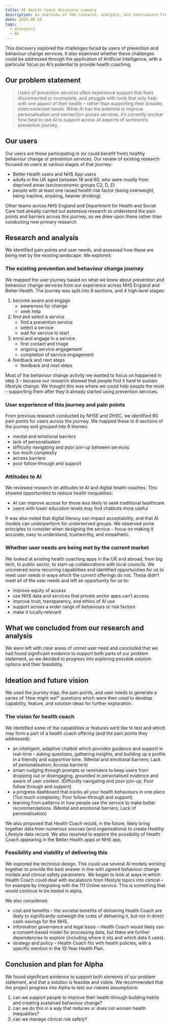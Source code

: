 ```yaml
---
title: AI Health Coach discovery summary
description: An overview of the research, analysis, and conclusions from discovery phase
date: 2025-09-24
tags:
  - discovery
  - AI
---
```


This discovery explored the challenges faced by users of prevention and behaviour change services. It also examined whether these challenges could be addressed through the application of Artificial Intelligence, with a particular focus on AI’s potential to provide health coaching.

## Our problem statement

> Users of prevention services often experience support that feels disconnected or incomplete, and struggle with tools that only help with one aspect of their health – rather than supporting their broader, interconnected needs. While AI has the potential to improve personalisation and connection across services, it’s currently unclear how best to use AI to support across all aspects of someone’s prevention journey.

## Our users

Our users are those participating in (or could benefit from) healthy behaviour change or prevention services. Our review of existing research focused on users at various stages of that journey:

- Better Health users and NHS App users
- adults in the UK aged between 18 and 60, who were mostly from deprived areas (socioeconomic groups C2, D, E)
- people with at least one raised health risk factor (being overweight, being inactive, smoking, heavier drinking)

Other teams across NHS England and Department for Health and Social Care had already carried out extensive research to understand the pain points and barriers across this journey, so we drew upon these rather than conducting new primary research.

## Research and analysis

We identified pain points and user needs, and assessed how these are being met by the existing landscape. We explored:

### The existing prevention and behaviour change journey

We mapped the user journey based on what we knew about prevention and behaviour change services from our experience across NHS England and Better Health. The journey was split into 9 sections, and 4 high‑level stages:

1. become aware and engage
   - awareness for change
   - seek help
2. find and select a service
   - find a prevention service
   - select a service
   - wait for service to start
3. enrol and engage in a service
   - first contact and triage
   - ongoing service engagement
   - completion of service engagement
4. feedback and next steps
   - feedback and next steps

Most of the behaviour change activity we wanted to focus on happened in step 3 – because our research showed that people find it hard to sustain lifestyle change. We thought this was where we could help people the most – supporting them after they'd already started using prevention services.

### User experience of this journey and pain points

From previous research conducted by NHSE and DHSC, we identified 60 pain points for users across the journey. We mapped these to 9 sections of the journey and grouped into 6 themes:

- mental and emotional barriers
- lack of personalisation
- difficulty navigating and poor join-up between services
- too much complexity
- access barriers
- poor follow‑through and support

### Attitudes to AI

We reviewed research on attitudes to AI and digital health coaches. This showed opportunities to reduce health inequalities:

- AI can improve access for those less likely to seek traditional healthcare
- users with lower education levels may find chatbots more useful

It was also noted that digital literacy can impact acceptability, and that AI models can underperform for underserved groups. We observed some principles to consider when designing the service – focus on making it accurate, easy to understand, trustworthy, and empathetic.

### Whether user needs are being met by the current market

We looked at existing health coaching apps in the UK and abroad, from big tech, to public sector, to start-up collaborations with local councils. We uncovered some recurring capabilities and identified opportunities for us to meet user needs in ways which the current offerings do not. These didn’t meet all of the user needs and left an opportunity for us to:

- improve equity of access
- use NHS data and services that private sector apps can’t access
- improve trust, transparency, and ethics of AI use
- support across a wider range of behaviours or risk factors
- make it locally‑relevant

## What we concluded from our research and analysis

We were left with clear areas of unmet user need and concluded that we had found significant evidence to support both parts of our problem statement, so we decided to progress into exploring possible solution options and their feasibility.

## Ideation and future vision

We used the journey map, the pain points, and user needs to generate a series of ‘How might we?’ questions which were then used to develop capability, feature, and solution ideas for further exploration.

### The vision for health coach

We identified some of the capabilities or features we’d like to test and which may form a part of a health coach offering (and the pain points they addressed):

- an intelligent, adaptive chatbot which provides guidance and support in real-time – asking questions, gathering insights, and building up a profile in a friendly and supportive tone.
(Mental and emotional barriers; Lack of personalisation; Access barriers)
- smart nudging through prompts or reminders to keep users from dropping out or disengaging, grounded in personalised evidence and aware of user context.
(Difficulty navigating and poor join-up; Poor follow through and support)
- a progress dashboard that tracks all your health behaviours in one place
(Too much complexity; Poor follow-through and support)
- learning from patterns in how people use the service to make better recommendations.
(Mental and emotional barriers; Lack of personalisation)

We also proposed that Health Coach would, in the future, likely bring together data from numerous sources (and organisations) to create Healthy Lifestyle data record. We also resolved to explore the possibility of Health Coach appearing in the Better Health apps or NHS app.

### Feasibility and viability of delivering this

We explored the technical design. This could use several AI models working together to provide the best answer in line with agreed behaviour change models and clinical safety parameters. We began to look at ways in which Health Coach could deal with escalations from lifestyle topics into clinical – for example by integrating with the 111 Online service. This is something that would continue to be tested in alpha.

We also considered:

- cost and benefits – the societal benefits of delivering Health Coach are likely to significantly outweigh the costs of delivering it, but not in direct cash-savings for the NHS.
- information governance and legal basis – Health Coach would likely use a consent‑based model for processing data, but there are further dependencies to explore (including where it sits and which data it uses).
- strategy and policy – Health Coach fits with health policies, with a specific mention in the 10‑Year Health Plan.

## Conclusion and plan for Alpha

We found significant evidence to support both elements of our problem statement, and that a solution is feasible and viable. We recommended that the project progress into Alpha to test our riskiest assumptions:

1. can we support people to improve their health through building habits and creating sustained behaviour change?
2. can we do this in a way that reduces or does not worsen health inequalities?
3. can we manage clinical risk safely?
